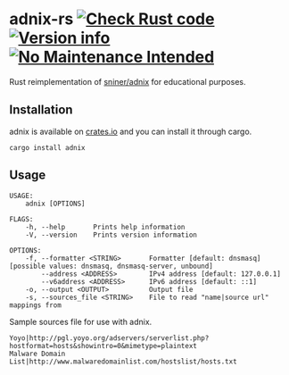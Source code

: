 # adnix-rs [![Check Rust code](https://github.com/msfjarvis/adnix-rs/actions/workflows/test.yml/badge.svg)](https://github.com/msfjarvis/adnix-rs/actions/workflows/test.yml) [![Version info](https://img.shields.io/crates/v/adnix.svg)](https://crates.io/crates/adnix) [![No Maintenance Intended](http://unmaintained.tech/badge.svg)](http://unmaintained.tech/)

Rust reimplementation of [sniner/adnix](https://github.com/sniner/adnix) for educational purposes.

## Installation

adnix is available on [crates.io](https://crates.io/crates/adnix) and you can install it through cargo.

```shell
cargo install adnix
```

## Usage

```shell
USAGE:
    adnix [OPTIONS]

FLAGS:
    -h, --help       Prints help information
    -V, --version    Prints version information

OPTIONS:
    -f, --formatter <STRING>       Formatter [default: dnsmasq]  [possible values: dnsmasq, dnsmasq-server, unbound]
        --address <ADDRESS>        IPv4 address [default: 127.0.0.1]
        --v6address <ADDRESS>      IPv6 address [default: ::1]
    -o, --output <OUTPUT>          Output file
    -s, --sources_file <STRING>    File to read "name|source url" mappings from
```

Sample sources file for use with adnix.

```plaintext
Yoyo|http://pgl.yoyo.org/adservers/serverlist.php?hostformat=hosts&showintro=0&mimetype=plaintext
Malware Domain List|http://www.malwaredomainlist.com/hostslist/hosts.txt
```
